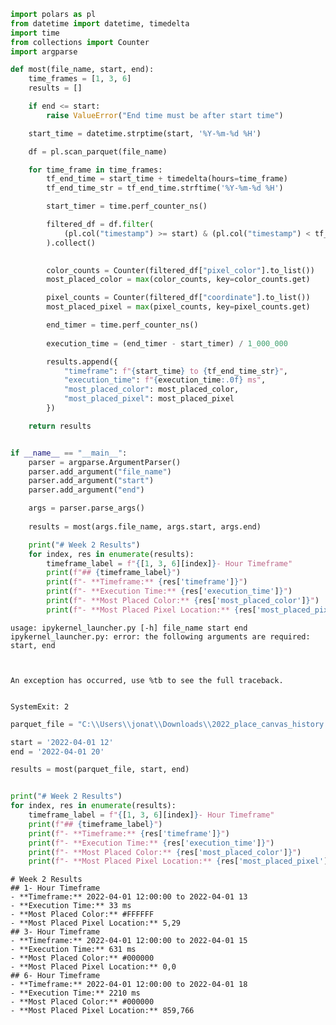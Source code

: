 ```python
import polars as pl
from datetime import datetime, timedelta
import time
from collections import Counter
import argparse

def most(file_name, start, end):
    time_frames = [1, 3, 6]
    results = []

    if end <= start:
        raise ValueError("End time must be after start time")

    start_time = datetime.strptime(start, '%Y-%m-%d %H')

    df = pl.scan_parquet(file_name)

    for time_frame in time_frames:
        tf_end_time = start_time + timedelta(hours=time_frame)
        tf_end_time_str = tf_end_time.strftime('%Y-%m-%d %H')

        start_timer = time.perf_counter_ns()

        filtered_df = df.filter(
            (pl.col("timestamp") >= start) & (pl.col("timestamp") < tf_end_time_str)
        ).collect()

        
        color_counts = Counter(filtered_df["pixel_color"].to_list())
        most_placed_color = max(color_counts, key=color_counts.get)

        pixel_counts = Counter(filtered_df["coordinate"].to_list())
        most_placed_pixel = max(pixel_counts, key=pixel_counts.get)

        end_timer = time.perf_counter_ns()
        
        execution_time = (end_timer - start_timer) / 1_000_000

        results.append({
            "timeframe": f"{start_time} to {tf_end_time_str}",
            "execution_time": f"{execution_time:.0f} ms",
            "most_placed_color": most_placed_color,
            "most_placed_pixel": most_placed_pixel
        })

    return results


if __name__ == "__main__":
    parser = argparse.ArgumentParser()
    parser.add_argument("file_name")
    parser.add_argument("start")
    parser.add_argument("end")

    args = parser.parse_args()
    
    results = most(args.file_name, args.start, args.end)

    print("# Week 2 Results")
    for index, res in enumerate(results):
        timeframe_label = f"{[1, 3, 6][index]}- Hour Timeframe"
        print(f"## {timeframe_label}")
        print(f"- **Timeframe:** {res['timeframe']}")
        print(f"- **Execution Time:** {res['execution_time']}")
        print(f"- **Most Placed Color:** {res['most_placed_color']}")
        print(f"- **Most Placed Pixel Location:** {res['most_placed_pixel']}")
```

    usage: ipykernel_launcher.py [-h] file_name start end
    ipykernel_launcher.py: error: the following arguments are required: start, end
    


    An exception has occurred, use %tb to see the full traceback.
    

    SystemExit: 2
    



```python
parquet_file = "C:\\Users\\jonat\\Downloads\\2022_place_canvas_history.parquet"

start = '2022-04-01 12'
end = '2022-04-01 20'

results = most(parquet_file, start, end)


print("# Week 2 Results")
for index, res in enumerate(results):
    timeframe_label = f"{[1, 3, 6][index]}- Hour Timeframe"
    print(f"## {timeframe_label}")
    print(f"- **Timeframe:** {res['timeframe']}")
    print(f"- **Execution Time:** {res['execution_time']}")
    print(f"- **Most Placed Color:** {res['most_placed_color']}")
    print(f"- **Most Placed Pixel Location:** {res['most_placed_pixel']}")
```

    # Week 2 Results
    ## 1- Hour Timeframe
    - **Timeframe:** 2022-04-01 12:00:00 to 2022-04-01 13
    - **Execution Time:** 33 ms
    - **Most Placed Color:** #FFFFFF
    - **Most Placed Pixel Location:** 5,29
    ## 3- Hour Timeframe
    - **Timeframe:** 2022-04-01 12:00:00 to 2022-04-01 15
    - **Execution Time:** 631 ms
    - **Most Placed Color:** #000000
    - **Most Placed Pixel Location:** 0,0
    ## 6- Hour Timeframe
    - **Timeframe:** 2022-04-01 12:00:00 to 2022-04-01 18
    - **Execution Time:** 2210 ms
    - **Most Placed Color:** #000000
    - **Most Placed Pixel Location:** 859,766
    


```python

```
